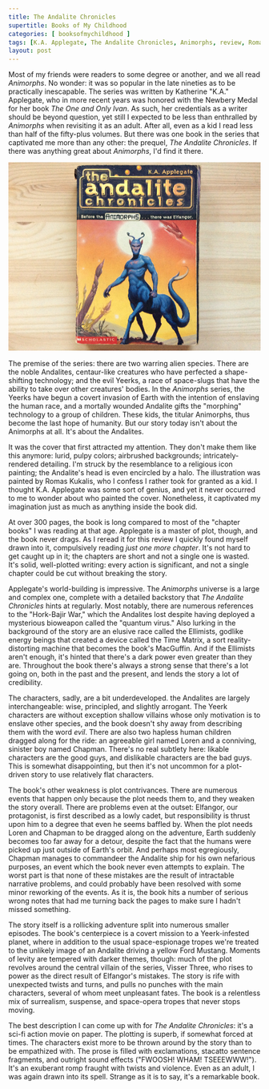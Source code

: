 ```yaml
---
title: The Andalite Chronicles
supertitle: Books of My Childhood
categories: [ booksofmychildhood ]
tags: [K.A. Applegate, The Andalite Chronicles, Animorphs, review, Romas Kukalis]
layout: post
---
```


Most of my friends were readers to some degree or another, and we all read _Animorphs_. No wonder: it was so popular in the late nineties as to be practically inescapable. The series was written by Katherine "K.A." Applegate, who in more recent years was honored with the Newbery Medal for her book _The One and Only Ivan_. As such, her credentials as a writer should be beyond question, yet still I expected to be less than enthralled by _Animorphs_ when revisiting it as an adult. After all, even as a kid I read less than half of the fifty-plus volumes. But there was one book in the series that captivated me more than any other: the prequel, _The Andalite Chronicles_. If there was anything great about _Animorphs_, I'd find it there. 

<img alt="The Andalite Chronicles" src="/assets/images/blog/File-Mar-28-8-23-39-PM.jpeg"/>

The premise of the series: there are two warring alien species. There are the noble Andalites, centaur-like creatures who have perfected a shape-shifting technology; and the evil Yeerks, a race of space-slugs that have the ability to take over other creatures' bodies. In the _Animorphs_ series, the Yeerks have begun a covert invasion of Earth with the intention of enslaving the human race, and a mortally wounded Andalite gifts the "morphing" technology to a group of children. These kids, the titular Animorphs, thus become the last hope of humanity. But our story today isn't about the Animorphs at all. It's about the Andalites.

It was the cover that first attracted my attention. They don't make them like this anymore: lurid, pulpy colors; airbrushed backgrounds; intricately-rendered detailing. I'm struck by the resemblance to a religious icon painting; the Andalite's head is even encircled by a halo. The illustration was painted by Romas Kukalis, who I confess I rather took for granted as a kid. I thought K.A. Applegate was some sort of genius, and yet it never occurred to me to wonder about who painted the cover.  Nonetheless, it captivated my imagination just as much as anything inside the book did.

At over 300 pages, the book is long compared to most of the "chapter books" I was reading at that age. Applegate is a master of plot, though, and the book never drags. As I reread it for this review I quickly found myself drawn into it, compulsively reading _just one more chapter_. It's not hard to get caught up in it; the chapters are short and not a single one is wasted. It's solid, well-plotted writing: every action is significant, and not a single chapter could be cut without breaking the story.

Applegate's world-building is impressive. The _Animorphs_ universe is a large and complex one, complete with a detailed backstory that _The Andalite Chronicles_ hints at regularly. Most notably, there are numerous references to the "Hork-Bajir War," which the Andalites lost despite having deployed a mysterious bioweapon called the "quantum virus." Also lurking in the background of the story are an elusive race called the Ellimists, godlike energy beings that created a device called the Time Matrix, a sort reality-distorting machine that becomes the book's MacGuffin. And if the Ellimists aren't enough, it's hinted that there's a dark power even greater than they are. Throughout the book there's always a strong sense that there's a lot going on, both in the past and the present, and lends the story a lot of credibility. 

The characters, sadly, are a bit underdeveloped. the Andalites are largely interchangeable: wise, principled, and slightly arrogant. The Yeerk characters are without exception shallow villains whose only motivation is to enslave other species, and the book doesn't shy away from describing them with the word _evil_. There are also two hapless human children dragged along for the ride: an agreeable girl named Loren and a conniving, sinister boy named Chapman. There's no real subtlety here: likable characters are the good guys, and dislikable characters are the bad guys. This is somewhat disappointing, but then it's not uncommon for a plot-driven story to use relatively flat characters. 

The book's other weakness is plot contrivances. There are numerous events that happen only because the plot needs them to, and they weaken the story overall. There are problems even at the outset: Elfangor, our protagonist, is first described as a lowly cadet, but responsibility is thrust upon him to a degree that even he seems baffled by. When the plot needs Loren and Chapman to be dragged along on the adventure, Earth suddenly becomes too far away for a detour, despite the fact that the humans were picked up just outside of Earth's orbit. And perhaps most egregiously, Chapman manages to commandeer the Andalite ship for his own nefarious purposes, an event which the book never even attempts to explain. The worst part is that none of these mistakes are the result of intractable narrative problems, and could probably have been resolved with some minor reworking of the events. As it is, the book hits a number of serious wrong notes that had me turning back the pages to make sure I hadn't missed something. 

The story itself is a rollicking adventure split into numerous smaller episodes. The book's centerpiece is a covert mission to a Yeerk-infested planet, where in addition to the usual space-espionage tropes we're treated to the unlikely image of an Andalite driving a yellow Ford Mustang. Moments of levity are tempered with darker themes, though: much of the plot revolves around the central villain of the series, Visser Three, who rises to power as the direct result of Elfangor's mistakes. The story is rife with unexpected twists and turns, and pulls no punches with the main characters, several of whom meet unpleasant fates. The book is a relentless mix of surrealism, suspense, and space-opera tropes that never stops moving. 

The best description I can come up with for _The Andalite Chronicles_: it's a sci-fi action movie on paper. The plotting is superb, if somewhat forced at times. The characters exist more to be thrown around by the story than to be empathized with. The prose is filled with exclamations, stacatto sentence fragments, and outright sound effects ("FWOOSH! WHAM! TSEEEWWW!"). It's an exuberant romp fraught with twists and violence. Even as an adult, I was again drawn into its spell. Strange as it is to say, it's a remarkable book.
